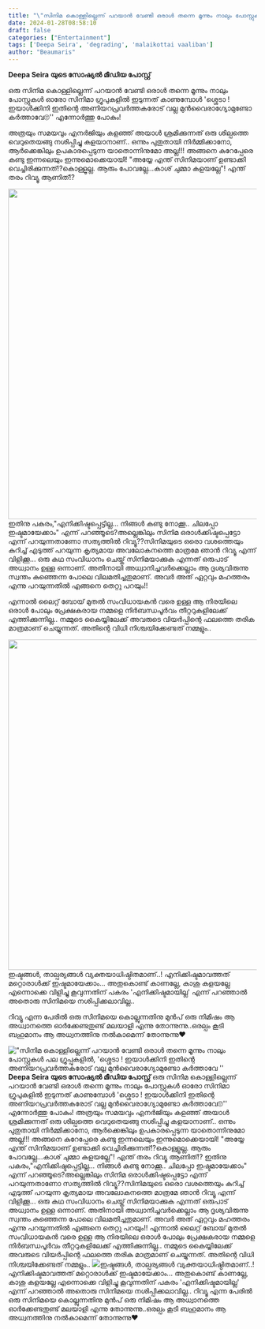 ```yaml
---
title: "\"സിനിമ കൊള്ളില്ലെന്ന് പറയാൻ വേണ്ടി ഒരാൾ തന്നെ മൂന്നും നാലും പോസ്റ്റുകൾ  പല ഗ്രൂപ്പുകളിൽ,   'ശ്ശെടാ ! ഇയാൾക്കിനി ഇതിന്റെ അണിയറപ്രവർത്തകരോട് വല്ല മുൻവൈരാഗ്യോമുണ്ടോ കർത്താവേ ''"
date: 2024-01-28T08:58:10
draft: false
categories: ["Entertainment"]
tags: ['Deepa Seira', 'degrading', 'malaikottai vaaliban']
author: "Beaumaris"
---
```


<strong>Deepa Seira യുടെ സോഷ്യൽ മീഡിയ പോസ്റ്റ്</strong>

ഒരു സിനിമ കൊള്ളില്ലെന്ന് പറയാൻ വേണ്ടി ഒരാൾ തന്നെ മൂന്നും നാലും പോസ്റ്റുകൾ ഓരോ സിനിമാ ഗ്രൂപുകളിൽ ഇടുന്നത് കാണുമ്പോൾ 'ശ്ശെടാ ! ഇയാൾക്കിനി ഇതിന്റെ അണിയറപ്രവർത്തകരോട് വല്ല മുൻവൈരാഗ്യോമുണ്ടോ കർത്താവേ🙄'' എന്നോർത്തു പോകും!

അത്രയും സമയവും എനർജിയും കളഞ്ഞ് അയാൾ ശ്രമിക്കുന്നത് ഒരു ശില്പത്തെ വെറുതെയങ്ങു നശിപ്പിച്ചു കളയാനാണ്.. ഒന്നും പുതുതായി നിർമ്മിക്കാനോ, ആർക്കെങ്കിലും ഉപകാരപ്പെടുന്ന യാതൊന്നിനുമോ അല്ല!!! അങ്ങനെ കുറേപ്പേരെ കണ്ടു ഇന്നലെയും ഇന്നുമൊക്കെയായി!
"അയ്യേ എന്ത് സിനിമയാണ് ഉണ്ടാക്കി വെച്ചിരിക്കുന്നത്!?കൊള്ളൂല്ല. ആരും പോവല്ലേ...കാശ് ചുമ്മാ കളയല്ലേ"! എന്ത് തരം റിവ്യൂ ആണിത്!?

<img class="alignnone size-full wp-image-439777" src="https://cdn.boolokam.com/articles/2024/01/egg-2.jpg" alt="" width="1200" height="670" /> ഇതിനു പകരം,"എനിക്കിഷ്ടപ്പെട്ടില്ല... നിങ്ങൾ കണ്ടു നോക്കൂ.. ചിലപ്പോ ഇഷ്ടമായേക്കാം" എന്ന് പറഞ്ഞൂടെ?അല്ലെങ്കിലും സിനിമ ഒരാൾക്കിഷ്ടപ്പെട്ടോ എന്ന് പറയുന്നതാണോ സത്യത്തിൽ റിവ്യൂ??സിനിമയുടെ ഒരൊ വശത്തെയും കുറിച്ച് എടുത്ത് പറയുന്ന കൃത്യമായ അവലോകനത്തെ മാത്രമേ ഞാൻ റിവ്യൂ എന്ന് വിളിക്കൂ...
ഒരു കഥ സംവിധാനം ചെയ്ത് സിനിമയാക്കുക എന്നത് ഒരുപാട് അധ്വാനം ഉള്ള ഒന്നാണ്. അതിനായി അധ്വാനിച്ചവർക്കെല്ലാം ആ ദൃശ്യവിരുന്നു സ്വന്തം കുഞ്ഞെന്ന പോലെ വിലമതിച്ചതുമാണ്. അവർ അത് ഏറ്റവും മഹത്തരം എന്നു പറയുന്നതിൽ എങ്ങനെ തെറ്റു പറയും!!

എന്നാൽ ലൈറ്റ് ബോയ് മുതൽ സംവിധായകൻ വരെ ഉള്ള ആ നിരയിലെ ഒരാൾ പോലും പ്രേക്ഷകരായ നമ്മളെ നിർബന്ധപൂർവം തീറ്ററുകളിലേക്ക് എത്തിക്കുന്നില്ല.. നമ്മുടെ കൈയ്യിലേക്ക് അവരുടെ വിയർപ്പിന്റെ ഫലത്തെ തരിക മാത്രമാണ് ചെയ്യുന്നത്. അതിന്റെ വിധി നിശ്ചയിക്കേണ്ടത് നമ്മളും..

<img class="alignnone size-full wp-image-439778" src="https://cdn.boolokam.com/articles/2024/01/eggwggg-1.jpg" alt="" width="1200" height="670" />ഇഷ്ടങ്ങൾ, താല്പര്യങ്ങൾ വ്യക്തയാധിഷ്ഠിതമാണ്..! എനിക്കിഷ്ടമാവത്തത് മറ്റൊരാൾക്ക്‌ ഇഷ്ടമായേക്കാം... അതുകൊണ്ട് കാണല്ലേ, കാശു കളയല്ലേ എന്നൊക്കെ വിളിച്ചു കൂവുന്നതിന് പകരം 'എനിക്കിഷ്ടമായില്ല' എന്ന് പറഞ്ഞാൽ അതൊരു സിനിമയെ നശിപ്പിക്കലാവില്ല..

റിവ്യൂ എന്ന പേരിൽ ഒരു സിനിമയെ കൊല്ലുന്നതിനു മുൻപ് ഒരു നിമിഷം ആ അധ്വാനത്തെ ഓർക്കേണ്ടതുണ്ട് മലയാളി എന്നു തോന്നുന്നു..ഒരല്പം കൂടി ബഹുമാനം ആ അധ്വനത്തിനു നൽകാമെന്ന് തോന്നുന്നു❤️


!["സിനിമ കൊള്ളില്ലെന്ന് പറയാൻ വേണ്ടി ഒരാൾ തന്നെ മൂന്നും നാലും പോസ്റ്റുകൾ  പല ഗ്രൂപ്പുകളിൽ,   'ശ്ശെടാ ! ഇയാൾക്കിനി ഇതിന്റെ അണിയറപ്രവർത്തകരോട് വല്ല മുൻവൈരാഗ്യോമുണ്ടോ കർത്താവേ ''](https://cdn.boolokam.com/articles/2024/01/egg-2.jpg)**Deepa Seira യുടെ സോഷ്യൽ മീഡിയ പോസ്റ്റ്** ഒരു സിനിമ കൊള്ളില്ലെന്ന് പറയാൻ വേണ്ടി ഒരാൾ തന്നെ മൂന്നും നാലും പോസ്റ്റുകൾ ഓരോ സിനിമാ ഗ്രൂപുകളിൽ ഇടുന്നത് കാണുമ്പോൾ 'ശ്ശെടാ ! ഇയാൾക്കിനി ഇതിന്റെ അണിയറപ്രവർത്തകരോട് വല്ല മുൻവൈരാഗ്യോമുണ്ടോ കർത്താവേ🙄'' എന്നോർത്തു പോകും! അത്രയും സമയവും എനർജിയും കളഞ്ഞ് അയാൾ ശ്രമിക്കുന്നത് ഒരു ശില്പത്തെ വെറുതെയങ്ങു നശിപ്പിച്ചു കളയാനാണ്.. ഒന്നും പുതുതായി നിർമ്മിക്കാനോ, ആർക്കെങ്കിലും ഉപകാരപ്പെടുന്ന യാതൊന്നിനുമോ അല്ല!!! അങ്ങനെ കുറേപ്പേരെ കണ്ടു ഇന്നലെയും ഇന്നുമൊക്കെയായി! "അയ്യേ എന്ത് സിനിമയാണ് ഉണ്ടാക്കി വെച്ചിരിക്കുന്നത്!?കൊള്ളൂല്ല. ആരും പോവല്ലേ...കാശ് ചുമ്മാ കളയല്ലേ"! എന്ത് തരം റിവ്യൂ ആണിത്!? ഇതിനു പകരം,"എനിക്കിഷ്ടപ്പെട്ടില്ല... നിങ്ങൾ കണ്ടു നോക്കൂ.. ചിലപ്പോ ഇഷ്ടമായേക്കാം" എന്ന് പറഞ്ഞൂടെ?അല്ലെങ്കിലും സിനിമ ഒരാൾക്കിഷ്ടപ്പെട്ടോ എന്ന് പറയുന്നതാണോ സത്യത്തിൽ റിവ്യൂ??സിനിമയുടെ ഒരൊ വശത്തെയും കുറിച്ച് എടുത്ത് പറയുന്ന കൃത്യമായ അവലോകനത്തെ മാത്രമേ ഞാൻ റിവ്യൂ എന്ന് വിളിക്കൂ... ഒരു കഥ സംവിധാനം ചെയ്ത് സിനിമയാക്കുക എന്നത് ഒരുപാട് അധ്വാനം ഉള്ള ഒന്നാണ്. അതിനായി അധ്വാനിച്ചവർക്കെല്ലാം ആ ദൃശ്യവിരുന്നു സ്വന്തം കുഞ്ഞെന്ന പോലെ വിലമതിച്ചതുമാണ്. അവർ അത് ഏറ്റവും മഹത്തരം എന്നു പറയുന്നതിൽ എങ്ങനെ തെറ്റു പറയും!! എന്നാൽ ലൈറ്റ് ബോയ് മുതൽ സംവിധായകൻ വരെ ഉള്ള ആ നിരയിലെ ഒരാൾ പോലും പ്രേക്ഷകരായ നമ്മളെ നിർബന്ധപൂർവം തീറ്ററുകളിലേക്ക് എത്തിക്കുന്നില്ല.. നമ്മുടെ കൈയ്യിലേക്ക് അവരുടെ വിയർപ്പിന്റെ ഫലത്തെ തരിക മാത്രമാണ് ചെയ്യുന്നത്. അതിന്റെ വിധി നിശ്ചയിക്കേണ്ടത് നമ്മളും.. ![](https://cdn.boolokam.com/articles/2024/01/eggwggg-1.jpg)ഇഷ്ടങ്ങൾ, താല്പര്യങ്ങൾ വ്യക്തയാധിഷ്ഠിതമാണ്..! എനിക്കിഷ്ടമാവത്തത് മറ്റൊരാൾക്ക്‌ ഇഷ്ടമായേക്കാം... അതുകൊണ്ട് കാണല്ലേ, കാശു കളയല്ലേ എന്നൊക്കെ വിളിച്ചു കൂവുന്നതിന് പകരം 'എനിക്കിഷ്ടമായില്ല' എന്ന് പറഞ്ഞാൽ അതൊരു സിനിമയെ നശിപ്പിക്കലാവില്ല.. റിവ്യൂ എന്ന പേരിൽ ഒരു സിനിമയെ കൊല്ലുന്നതിനു മുൻപ് ഒരു നിമിഷം ആ അധ്വാനത്തെ ഓർക്കേണ്ടതുണ്ട് മലയാളി എന്നു തോന്നുന്നു..ഒരല്പം കൂടി ബഹുമാനം ആ അധ്വനത്തിനു നൽകാമെന്ന് തോന്നുന്നു❤️
